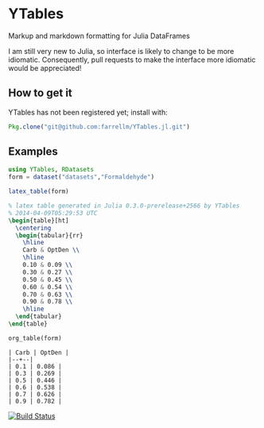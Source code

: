 # YTables

Markup and markdown formatting for Julia DataFrames

I am still very new to Julia, so interface is likely to change to be more idiomatic. Consequently, pull requests to make the interface more idiomatic would be appreciated!

## How to get it
YTables has not been registered yet; install with:

```julia
Pkg.clone("git@github.com:farrellm/YTables.jl.git")
```

## Examples

```julia
using YTables, RDatasets
form = dataset("datasets","Formaldehyde")
```

```julia
latex_table(form)
```

```latex
% latex table generated in Julia 0.3.0-prerelease+2566 by YTables
% 2014-04-09T05:29:53 UTC
\begin{table}[ht]
  \centering
  \begin{tabular}{rr}
    \hline
    Carb & OptDen \\
    \hline
    0.10 & 0.09 \\ 
    0.30 & 0.27 \\ 
    0.50 & 0.45 \\ 
    0.60 & 0.54 \\ 
    0.70 & 0.63 \\ 
    0.90 & 0.78 \\
    \hline
  \end{tabular}
\end{table}
```

```latex
org_table(form)
```

```
| Carb | OptDen |
|--+--|
| 0.1 | 0.086 |
| 0.3 | 0.269 |
| 0.5 | 0.446 |
| 0.6 | 0.538 |
| 0.7 | 0.626 |
| 0.9 | 0.782 |

```

[![Build Status](https://travis-ci.org/farrellm/YTables.jl.png)](https://travis-ci.org/farrellm/YTables.jl)

